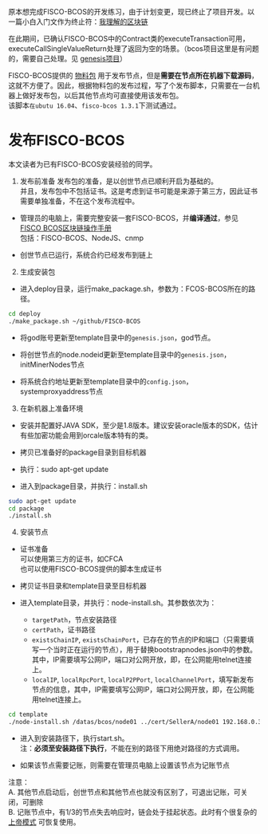 原本想完成FISCO-BCOS的开发练习，由于计划变更，现已终止了项目开发。以一篇小白入门文作为终止符：[我理解的区块链](https://github.com/bluecryolite/genesis_fisco/wiki/%E6%88%91%E7%90%86%E8%A7%A3%E7%9A%84%E5%8C%BA%E5%9D%97%E9%93%BE)  
  
在此期间，已确认FISCO-BCOS中的Contract类的executeTransaction可用，executeCallSingleValueReturn处理了返回为空的场景。（bcos项目这里是有问题的，需要自己处理。见 [genesis项目](https://github.com/bluecryolite/genesis)）  
  
FISCO-BCOS提供的 [物料包](https://github.com/FISCO-BCOS/fisco-package-build-tool) 用于发布节点，但是**需要在节点所在机器下载源码**，这就不方便了。因此，根据物料包的发布过程，写了个发布脚本，只需要在一台机器上做好发布包，以后其他节点均可直接使用该发布包。  
该脚本`在ubutu 16.04`、`fisco-bcos 1.3.1`下测试通过。

# 发布FISCO-BCOS
本文读者为已有FISCO-BCOS安装经验的同学。  
  
1. 发布前准备
发布包的准备，是以创世节点已顺利开启为基础的。  
并且，发布包中不包括证书。这是考虑到证书可能是来源于第三方，因此证书需要单独准备，不在这个发布流程中。

* 管理员的电脑上，需要完整安装一套FISCO-BCOS，并**编译通过**，参见 [FISCO BCOS区块链操作手册](https://github.com/FISCO-BCOS/FISCO-BCOS/tree/master/doc/manual)  
  包括：FISCO-BCOS、NodeJS、cnmp

* 创世节点已运行，系统合约已经发布到链上

2. 生成安装包
* 进入deploy目录，运行make_package.sh，参数为：FCOS-BCOS所在的路径。  
```bash
cd deploy
./make_package.sh ~/github/FISCO-BCOS
```
  
* 将god账号更新至template目录中的`genesis.json`，god节点。
  
* 将创世节点的node.nodeid更新至template目录中的`genesis.json`，initMinerNodes节点
  
* 将系统合约地址更新至template目录中的`config.json`，systemproxyaddress节点

3. 在新机器上准备环境
* 安装并配置好JAVA SDK，至少是1.8版本。建议安装oracle版本的SDK，估计有些加密功能会用到orcale版本特有的类。
  
* 拷贝已准备好的package目录到目标机器
  
* 执行：sudo apt-get update
  
* 进入到package目录，并执行：install.sh
  
```bash
sudo apt-get update
cd package
./install.sh
```

4. 安装节点
* 证书准备  
  可以使用第三方的证书，如CFCA  
  也可以使用FISCO-BCOS提供的脚本生成证书

* 拷贝证书目录和template目录至目标机器
  
* 进入template目录，并执行：node-install.sh。其参数依次为：  
  * `targetPath`，节点安装路径  
  * `certPath`，证书路径  
  * `existsChainIP`, `existsChainPort`，已存在的节点的IP和端口（只需要填写一个当时正在运行的节点），用于替换bootstrapnodes.json中的参数。其中，IP需要填写公网IP，端口对公网开放，即，在公网能用telnet连接上。  
  * `localIP`, `localRpcPort`, `localP2PPort`, `localChannelPort`，填写新发布节点的信息，其中，IP需要填写公网IP，端口对公网开放，即，在公网能用telnet连接上。  
```bash
cd template
./node-install.sh /datas/bcos/node01 ../cert/SellerA/node01 192.168.0.33 30303 192.168.0.34 8546 30305 30306
```
  
* 进入到安装路径下，执行start.sh。  
  注：**必须至安装路径下执行**，不能在别的路径下用绝对路径的方式调用。
  
* 如果该节点需要记账，则需要在管理员电脑上设置该节点为记账节点

注意：  
A. 其他节点启动后，创世节点和其他节点也就没有区别了，可退出记账，可关闭，可删除  
B. 记账节点中，有1/3的节点失去响应时，链会处于挂起状态。此时有个很复杂的 [上帝模式](https://github.com/FISCO-BCOS/Wiki/tree/master/FISCO%20BCOS%E4%B8%8A%E5%B8%9D%E6%A8%A1%E5%BC%8F%E8%AF%B4%E6%98%8E) 可恢复使用。

